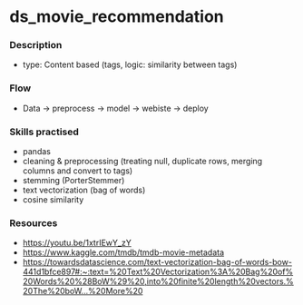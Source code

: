 # ds_movie_recommendation
### Description
-   type: Content based (tags, logic: similarity between tags)
### Flow
-   Data -> preprocess -> model -> webiste -> deploy

### Skills practised
-   pandas
-   cleaning & preprocessing (treating null, duplicate rows, merging columns and convert to tags)
-   stemming (PorterStemmer)
-   text vectorization (bag of words)
-   cosine similarity

### Resources
-   https://youtu.be/1xtrIEwY_zY
-   https://www.kaggle.com/tmdb/tmdb-movie-metadata
-   https://towardsdatascience.com/text-vectorization-bag-of-words-bow-441d1bfce897#:~:text=%20Text%20Vectorization%3A%20Bag%20of%20Words%20%28BoW%29%20,into%20finite%20length%20vectors.%20The%20boW...%20More%20